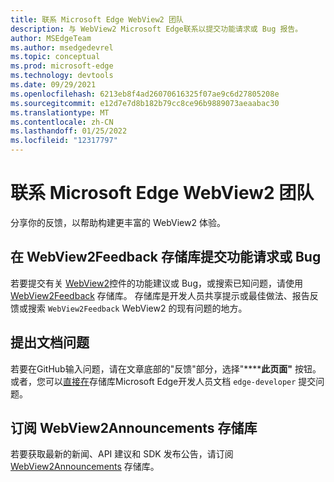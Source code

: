 ```yaml
---
title: 联系 Microsoft Edge WebView2 团队
description: 与 WebView2 Microsoft Edge联系以提交功能请求或 Bug 报告。
author: MSEdgeTeam
ms.author: msedgedevrel
ms.topic: conceptual
ms.prod: microsoft-edge
ms.technology: devtools
ms.date: 09/29/2021
ms.openlocfilehash: 6213eb8f4ad26070616325f07ae9c6d27805208e
ms.sourcegitcommit: e12d7e7d8b182b79cc8ce96b9889073aeaabac30
ms.translationtype: MT
ms.contentlocale: zh-CN
ms.lasthandoff: 01/25/2022
ms.locfileid: "12317797"
---
```

# <a name="contact-the-microsoft-edge-webview2-team"></a>联系 Microsoft Edge WebView2 团队

分享你的反馈，以帮助构建更丰富的 WebView2 体验。


<!-- ====================================================================== -->
## <a name="submit-feature-requests-or-bugs-in-the-webview2feedback-repo"></a>在 WebView2Feedback 存储库提交功能请求或 Bug

若要提交有关 [WebView2](index.md)控件的功能建议或 Bug，或搜索已知问题，请使用 [WebView2Feedback](https://github.com/MicrosoftEdge/WebViewFeedback) 存储库。  存储库是开发人员共享提示或最佳做法、报告反馈或搜索 `WebView2Feedback` WebView2 的现有问题的地方。


<!-- ====================================================================== -->
## <a name="file-a-documentation-issue"></a>提出文档问题

若要在GitHub输入问题，请在文章底部的"反馈"部分，选择"******此页面"** 按钮。  或者，您可以[直接在](https://github.com/MicrosoftDocs/edge-developer/issues/new?title=[DevTools%20Docs%20Feedback])存储库Microsoft Edge开发人员文档 `edge-developer` 提交问题。


<!-- ====================================================================== -->
## <a name="subscribe-to-the-webview2announcements-repo"></a>订阅 WebView2Announcements 存储库

若要获取最新的新闻、API 建议和 SDK 发布公告，请订阅 [WebView2Announcements](https://github.com/MicrosoftEdge/WebView2Announcements) 存储库。
